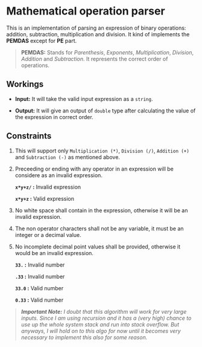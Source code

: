 # Mathematical operation parser

This is an implementation of parsing an expression of binary operations:
addition, subtraction, multiplication and division. It kind of implements
the **PEMDAS** except for **PE** part.

> **PEMDAS:** Stands for _Parenthesis_, _Exponents_, _Multiplication_,
> _Division_, _Addition_ and _Subtraction_. It represents the correct
> order of operations.

## Workings

- **Input:** It will take the valid input expression as a `string`.

- **Output:** It will give an output of `double` type after calculating
  the value of the expression in correct order.

## Constraints
1. This will support only `Multiplication (*)`, `Division (/)`, `Addition (+)`
   and `Subtraction (-)` as mentioned above.

2. Preceeding or ending with any operator in an expression will be
   considere as an invalid expression.
    
    **`x*y+z/` :** Invalid expression
    
    **`x*y+z` :** Valid expression

3. No white space shall contain in the expression, otherwise it will be an
   invalid expression.

4. The non operator characters shall not be any variable, it must be an
   integer or a decimal value.

5. No incomplete decimal point values shall be provided, otherwise it would
   be an invalid expression.

    **`33.` :** Invalid number

    **`.33` :** Invalid number

    **`33.0` :** Valid number

    **`0.33` :** Valid number


> _**Important Note:** I doubt that this algorithm will work for very large inputs.
> Since I am using recursion and it has a (very high) chance to use up the whole
> system stack and run into stack overflow. But anyways, I will hold on to this algo
> for now until it becomes very necessary to implement this also for some reason._